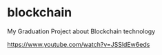 # blockchain
My Graduation Project about Blockchain technology

https://www.youtube.com/watch?v=JSSldEw6eds

